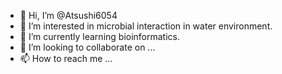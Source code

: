 - 👋 Hi, I’m @Atsushi6054
- 👀 I’m interested in microbial interaction in water environment.
- 🌱 I’m currently learning bioinformatics.
- 💞️ I’m looking to collaborate on ...
- 📫 How to reach me ...

<!---
Atsushi6054/Atsushi6054 is a ✨ special ✨ repository because its `README.md` (this file) appears on your GitHub profile.
You can click the Preview link to take a look at your changes.
--->
